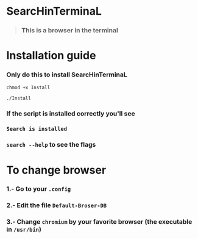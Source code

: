 # SearcHinTerminaL

> ### **This is a browser in the terminal**

# Installation guide

### Only do this to install SearcHinTerminaL

```
chmod +x Install
```

```
./Install
```

### **If the script is installed correctly you'll see**

### **`Search is installed`**
 
### **`search --help`** to see the flags
 
# To change browser
 
### 1.- Go to your **`.config`**
 
### 2.- Edit the file **`Default-Broser-DB`**
 
### 3.- Change **`chromium`** by your favorite browser (the executable in **`/usr/bin`**)


